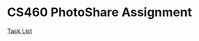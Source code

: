 # CS460 PhotoShare Assignment
[Task List](https://docs.google.com/spreadsheets/d/1gGYDXRF0EzRKCFSYbqHwRtmedTmVnrQ7FKq5bBrTsJ0/edit#gid=0)
